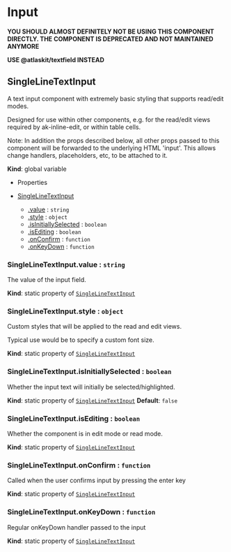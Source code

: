 # Input

**YOU SHOULD ALMOST DEFINITELY NOT BE USING THIS COMPONENT DIRECTLY. THE COMPONENT IS DEPRECATED AND NOT MAINTAINED ANYMORE**

**USE @atlaskit/textfield INSTEAD**

## SingleLineTextInput

A text input component with extremely basic styling that supports read/edit modes.

Designed for use within other components, e.g. for the read/edit views required by
ak-inline-edit, or within table cells.

Note: In addition the props described below, all other props passed to this
component will be forwarded to the underlying HTML 'input'. This allows change
handlers, placeholders, etc, to be attached to it.

**Kind**: global variable

- Properties

- [SingleLineTextInput](#SingleLineTextInput)
  - [.value](#SingleLineTextInput.value) : <code>string</code>
  - [.style](#SingleLineTextInput.style) : <code>object</code>
  - [.isInitiallySelected](#SingleLineTextInput.isInitiallySelected) : <code>boolean</code>
  - [.isEditing](#SingleLineTextInput.isEditing) : <code>boolean</code>
  - [.onConfirm](#SingleLineTextInput.onConfirm) : <code>function</code>
  - [.onKeyDown](#SingleLineTextInput.onKeyDown) : <code>function</code>

<a name="SingleLineTextInput.value"></a>

### SingleLineTextInput.value : <code>string</code>

The value of the input field.

**Kind**: static property of <code>[SingleLineTextInput](#SingleLineTextInput)</code>
<a name="SingleLineTextInput.style"></a>

### SingleLineTextInput.style : <code>object</code>

Custom styles that will be applied to the read and edit views.

Typical use would be to specify a custom font size.

**Kind**: static property of <code>[SingleLineTextInput](#SingleLineTextInput)</code>
<a name="SingleLineTextInput.isInitiallySelected"></a>

### SingleLineTextInput.isInitiallySelected : <code>boolean</code>

Whether the input text will initially be selected/highlighted.

**Kind**: static property of <code>[SingleLineTextInput](#SingleLineTextInput)</code>
**Default**: <code>false</code>
<a name="SingleLineTextInput.isEditing"></a>

### SingleLineTextInput.isEditing : <code>boolean</code>

Whether the component is in edit mode or read mode.

**Kind**: static property of <code>[SingleLineTextInput](#SingleLineTextInput)</code>
<a name="SingleLineTextInput.onConfirm"></a>

### SingleLineTextInput.onConfirm : <code>function</code>

Called when the user confirms input by pressing the enter key

**Kind**: static property of <code>[SingleLineTextInput](#SingleLineTextInput)</code>
<a name="SingleLineTextInput.onKeyDown"></a>

### SingleLineTextInput.onKeyDown : <code>function</code>

Regular onKeyDown handler passed to the input

**Kind**: static property of <code>[SingleLineTextInput](#SingleLineTextInput)</code>
